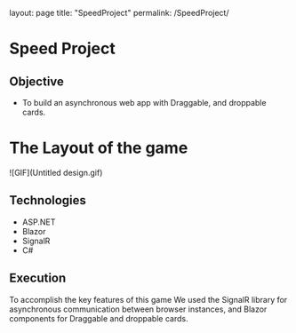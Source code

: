 layout: page
title: "SpeedProject"
permalink: /SpeedProject/

# Speed Project

## Objective
- To build an asynchronous web app with Draggable, and droppable cards.

# The Layout of the game
![GIF](Untitled design.gif)


## Technologies
- ASP.NET
- Blazor 
- SignalR
- C#

## Execution
To accomplish the key features of this game We used the SignalR library for asynchronous communication between browser instances, and Blazor components for Draggable and droppable cards.
